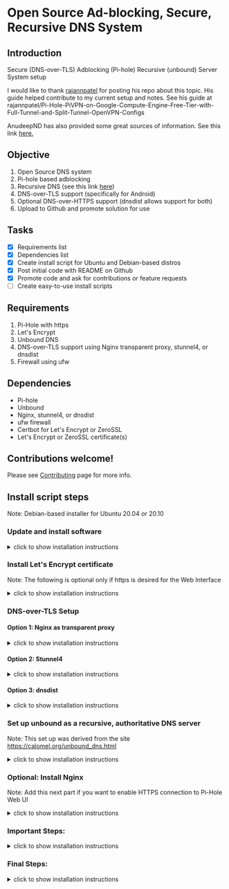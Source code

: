 # Open Source Ad-blocking, Secure, Recursive DNS System

## Introduction

Secure (DNS-over-TLS) Adblocking (Pi-hole) Recursive (unbound) Server System setup

I would like to thank [rajannpatel](https://github.com/rajannpatel) for posting his repo about this topic. His guide helped contribute to my current setup and notes. See his guide at rajannpatel/Pi-Hole-PiVPN-on-Google-Compute-Engine-Free-Tier-with-Full-Tunnel-and-Split-Tunnel-OpenVPN-Configs

AnudeepND has also provided some great sources of information. See this link [here.](https://github.com/anudeepND/pihole-unbound)

## Objective

1. Open Source DNS system
2. Pi-hole based adblocking
3. Recursive DNS (see this link [here](https://www.cloudflare.com/learning/dns/what-is-recursive-dns/))
4. DNS-over-TLS support (specifically for Android)
5. Optional DNS-over-HTTPS support (dnsdist allows support for both)
6. Upload to Github and promote solution for use

## Tasks

* [x] Requirements list
* [x] Dependencies list
* [x] Create install script for Ubuntu and Debian-based distros
* [x] Post initial code with README on Github
* [x] Promote code and ask for contributions or feature requests
* [ ] Create easy-to-use install scripts

## Requirements

1. Pi-Hole with https
2. Let's Encrypt
3. Unbound DNS
4. DNS-over-TLS support using Nginx transparent proxy, stunnel4, or dnsdist
5. Firewall using ufw

## Dependencies

* Pi-hole
* Unbound
* Nginx, stunnel4, or dnsdist
* ufw firewall
* Certbot for Let's Encrypt or ZeroSSL
* Let's Encrypt or ZeroSSL certificate(s)

## Contributions welcome!

Please see [Contributing](Contributing.md) page for more info.

## Install script steps
 Note: Debian-based installer for Ubuntu 20.04 or 20.10

### Update and install software

<details>
<summary>click to show installation instructions </summary>

```bash
sudo apt update
sudo apt -y install unbound ufw software-properties-common dns-root-data
```

#### Disable unbound temporarily 
Unbound causes an issue with dnsmasq until it is set up properly

```bash
sudo systemctl disable unbound
sudo systemctl stop unbound
```

#### Pi-hole automated install

```bash
curl -sSL https://install.pi-hole.net | bash
```

 * Take default settings unless you would like to tweak it to your preferences.
 * Select standard settings and any upstream DNS servers of choice. These settings will be changed later
 * Select any block lists of choice. These can be modified later. By default I select all block lists available in the installer
 * Make sure to install the web interface. This is useful in changing settings later.

#### Reset Pi-hole web password

```bash
pihole -a -p
```

</details>

### Install Let's Encrypt certificate

Note: The following is optional only if https is desired for the Web Interface

<details>
<summary>click to show installation instructions </summary>

 Information can be found [here](https://letsencrypt.org/getting-started/) and [here](https://certbot.eff.org/)

```bash
sudo snap install core; sudo snap refresh core
sudo snap install --classic certbot
sudo ln -s /snap/bin/certbot /usr/bin/certbot

sudo service lighttpd stop
```

Obtain the certificate interactively

```bash
sudo certbot certonly
```

Follow the documentation here to enable https for lighttpd [here](https://discourse.pi-hole.net/t/enabling-https-for-your-pi-hole-web-interface/5771)

```bash 
sudo service lighttpd start
```

</details>

### DNS-over-TLS Setup

#### Option 1: Nginx as transparent proxy

<details>
<summary>click to show installation instructions </summary>

Note: This will overwrite your Nginx config, but will back up the current config to ```/etc/nginx/nginx.conf```.

1. Run the following command:

```bash
curl -s https://raw.githubusercontent.com/clayauld/Secure-Adblocking-DNS/master/nginx/install.sh | sudo bash
```
2. Open ```/etc/nginx/streams/DoT_dns``` and edit the location of your certs to the correct location(s) for your server.

3. Run the following command to reload the Nginx config.
```bash
sudo systemctl restart nginx
```
</details>

#### Option 2: Stunnel4

<details>
<summary>click to show installation instructions </summary>

Note: Setup documentation found [here](https://mindlesstux.com/2018/12/07/setup-your-own-dns-over-tls/)

##### Edit /etc/stunnel/dnstls.conf using nano or another text editor.

The file should have the following contents:

```bash
sslVersion = TLSv1.2

chroot = /var/run/stunnel4
setuid = stunnel4
setgid = stunnel4
pid = /stunnel.pid

[dns]
cert = /etc/letsencrypt/live/example.domain.com/fullchain.pem
key = /etc/letsencrypt/live/example.domain.com/privkey.pem
accept = 853
connect = 127.0.0.1:53
#TIMEOUTidle = 1
#TIMEOUTclose = 1
#TIMEOUTbusy = 1
```

##### Edit /etc/default/stunnel4. Add the following line:

```bash
Enabled=1
```

##### Enable stunnel4 to run on boot

```bash
sudo systemctl enable stunnel4
```

##### Start the stunnel4 service

```bash
sudo systemctl start stunnel4
```

##### Check the status of stunnel4 when a client tries to connect

```bash
sudo systemctl status stunnel4
``` 
The output should show the service running and clients connecting

</details>

#### Option 3: dnsdist

<details>
<summary>click to show installation instructions </summary>

Note: Setup documentation found at [here](https://www.leaseweb.com/labs/2020/07/set-up-private-dns-over-tls-https/)

##### Install dnsdist

```bash
sudo apt install dnsdist
```

##### Edit /etc/dnsdist/dnsdist.conf using nano or another text editor.

The file should have the following contents:
 * Note: change ```dns.example.com``` to your correct hostname
```bash
addACL('0.0.0.0/0')

-- path for certs and listen address for DoT ipv4,
-- by default listens on port 853.
-- Set X(int) for tcp fast open queue size.
addTLSLocal("0.0.0.0", "/etc/letsencrypt/live/dns.example.com/fullchain.pem", "/etc/letsencrypt/live/dns.example.com/privkey.pem", { doTCP=true, reusePort=true, tcpFastOpenSize=64 })

-- path for certs and listen address for DoH ipv4,
-- by default listens on port 443.
-- Set X(int) for tcp fast open queue size.
-- 
-- In this example we listen directly on port 443. However, since the DoH queries are simple HTTPS requests, the server can be hidden behind Nginx or Haproxy.
addDOHLocal("0.0.0.0", "/etc/letsencrypt/live/dns.example.com/fullchain.pem", "/etc/letsencrypt/live/dns.example.com/privkey.pem", "/dns-query", { doTCP=true, reusePort=true, tcpFastOpenSize=64 })

-- set X(int) number of queries to be allowed per second from a IP
addAction(MaxQPSIPRule(50), DropAction())

--  drop ANY queries sent over udp
addAction(AndRule({QTypeRule(DNSQType.ANY), TCPRule(false)}), DropAction())

-- set X number of entries to be in dnsdist cache by default
-- memory will be preallocated based on the X number
pc = newPacketCache(10000, {maxTTL=86400})
getPool(""):setCache(pc)

-- server policy to choose the downstream servers for recursion
setServerPolicy(leastOutstanding)

-- Here we define our backend, the pihole dns server
newServer({address="127.0.0.1:53", name="127.0.0.1:53", checkInterval=3600})

setMaxTCPConnectionsPerClient(1000)    -- set X(int) for number of tcp connections from a single client. Useful for rate limiting the concurrent connections.
setMaxTCPQueriesPerConnection(100)    -- set X(int) , similiar to addAction(MaxQPSIPRule(X), DropAction())
```

<!---
### Edit /etc/default/stunnel4. Add the following line:
```bash
Enabled=1
```
-->

##### Enable dnsdist to run on boot

```bash
sudo systemctl enable dnsdist
```

##### Start the dnsdist service

```bash
sudo systemctl start dnsdist
```

##### Check the status of dnsdist when a client tries to connect

```bash
sudo systemctl status dnsdist
``` 
The output should show the service running and clients connecting

</details>

### Set up unbound as a recursive, authoritative DNS server
Note: This set up was derived from the site https://calomel.org/unbound_dns.html

<details>
<summary>click to show installation instructions </summary>

```bash
sudo nano /etc/unbound/unbound.conf.d/pi-hole.conf
```

Put the following configurations into pi-hole.conf (source https://github.com/anudeepND/pihole-unbound)

```bash
server:

    # The  verbosity  number, level 0 means no verbosity, only errors.
    # Level 1 gives operational information. Level  2  gives  detailed
    # operational  information. Level 3 gives query level information,
    # output per query.  Level 4 gives  algorithm  level  information.
    # Level 5 logs client identification for cache misses.  Default is
    # level 1.
    verbosity: 0
    
    interface: 127.0.0.1
    port: 5335
    do-ip4: yes
    do-udp: yes
    do-tcp: yes
    
    # May be set to yes if you have IPv6 connectivity
    do-ip6: yes

    # You want to leave this to no unless you have *native* IPv6. With 6to4 and
    # Terredo tunnels your web browser should favor IPv4 for the same reasons
    prefer-ip6: no

    # control which client ips are allowed to make (recursive) queries to this
    # server. Specify classless netblocks with /size and action.  By default
    # everything is refused, except for localhost.  Choose deny (drop message),
    # refuse (polite error reply), allow (recursive ok), allow_snoop (recursive
    # and nonrecursive ok)
    access-control: 127.0.0.0/8 allow
    #access-control: 10.8.0.0/24 allow
    #access-control: 10.16.0.0/24 allow
    #access-control: 192.168.6.0/24 allow
    #access-control: 192.168.8.0/24 allow

    # Use this only when you downloaded the list of primary root servers!
    # Read  the  root  hints from this file. Make sure to 
    # update root.hints evry 5-6 months.
    root-hints: "/usr/share/dns/root.hints"
    
    # Trust glue only if it is within the servers authority
    harden-glue: yes
    
    # Ignore very large queries.
    harden-large-queries: yes
    
    # Require DNSSEC data for trust-anchored zones, if such data is absent, the zone becomes BOGUS
    # If you want to disable DNSSEC, set harden-dnssec stripped: no
    harden-dnssec-stripped: yes
    
    # Number of bytes size to advertise as the EDNS reassembly buffer
    # size. This is the value put into  datagrams over UDP towards
    # peers. The actual buffer size is determined by msg-buffer-size
    # (both for TCP and UDP).
    edns-buffer-size: 1232
    
    # Rotates RRSet order in response (the pseudo-random 
    # number is taken from Ensure privacy of local IP 
    # ranges the query ID, for speed and thread safety).  
    # private-address: 192.168.0.0/16
    rrset-roundrobin: yes
    
    # Time to live minimum for RRsets and messages in the cache. If the minimum
    # kicks in, the data is cached for longer than the domain owner intended,
    # and thus less queries are made to look up the data. Zero makes sure the
    # data in the cache is as the domain owner intended, higher values,
    # especially more than an hour or so, can lead to trouble as the data in
    # the cache does not match up with the actual data anymore
    cache-min-ttl: 300
    cache-max-ttl: 86400
    
    # Have unbound attempt to serve old responses from cache with a TTL of 0 in
    # the response without waiting for the actual resolution to finish. The
    # actual resolution answer ends up in the cache later on. 
    serve-expired: yes
    
    # Harden against algorithm downgrade when multiple algorithms are
    # advertised in the DS record.
    harden-algo-downgrade: yes
    
    # Ignore very small EDNS buffer sizes from queries.
    harden-short-bufsize: yes
    
    # Refuse id.server and hostname.bind queries
    hide-identity: yes
    
    # Report this identity rather than the hostname of the server.
    identity: "Server"
    
    # Refuse version.server and version.bind queries
    hide-version: yes
    
    # Prevent the unbound server from forking into the background as a daemon
    do-daemonize: no
    
    # Number  of  bytes size of the aggressive negative cache.
    neg-cache-size: 4M
    
    # Send minimum amount of information to upstream servers to enhance privacy
    qname-minimisation: yes
    
    # Deny queries of type ANY with an empty response.
    # Works only on version 1.8 and above
    deny-any: yes

    # Do no insert authority/additional sections into response messages when
    # those sections are not required. This reduces response size
    # significantly, and may avoid TCP fallback for some responses. This may
    # cause a slight speedup
    minimal-responses: yes
    
    # Perform prefetching of close to expired message cache entries
    # This only applies to domains that have been frequently queried
    # This flag updates the cached domains
    prefetch: yes
    
    # Fetch the DNSKEYs earlier in the validation process, when a DS record is
    # encountered. This lowers the latency of requests at the expense of little
    # more CPU usage.
    prefetch-key: yes
    
    # One thread should be sufficient, can be increased on beefy machines. In reality for 
    # most users running on small networks or on a single machine, it should be unnecessary
    # to seek performance enhancement by increasing num-threads above 1.
    num-threads: 1

    # more cache memory. rrset-cache-size should twice what msg-cache-size is.
    msg-cache-size: 50m
    rrset-cache-size: 100m
   
    # Faster UDP with multithreading (only on Linux).
    so-reuseport: yes
    
    # Ensure kernel buffer is large enough to not lose messages in traffix spikes
    so-rcvbuf: 4m
    so-sndbuf: 4m
    
    # Set the total number of unwanted replies to keep track of in every thread.
    # When it reaches the threshold, a defensive action of clearing the rrset
    # and message caches is taken, hopefully flushing away any poison.
    # Unbound suggests a value of 10 million.
    unwanted-reply-threshold: 100000
    
    # Minimize logs
    # Do not print one line per query to the log
    log-queries: no
    # Do not print one line per reply to the log
    log-replies: no
    # Do not print log lines that say why queries return SERVFAIL to clients
    log-servfail: no
    # Do not print log lines to inform about local zone actions
    log-local-actions: no
    # If no logfile is specified, syslog is used
    logfile: "/var/log/unbound/unbound.log"
    
    # Ensure privacy of local IP ranges
    private-address: 192.168.0.0/16
    private-address: 169.254.0.0/16
    private-address: 172.16.0.0/12
    private-address: 10.0.0.0/8
    private-address: fd00::/8
    private-address: fe80::/10

    # Allow the domain (and its subdomains) to contain private addresses.
    # local-data statements are allowed to contain private addresses too.
    #private-domain: "localnetwork.local"


    # locally served zones can be configured for the machines on the LAN.
    #local-zone: "localnetwork.local" static
```

##### Check the unbound config file for errors
Note: This is optional. 

```bash
unbound-checkconf /etc/unbound/unbound.conf.d/pi-hole.conf
```

#### Enable the unbound and start system service
```bash
sudo systemctl enable unbound
sudo systemctl start unbound
```
#### Check the status of the unbound service and make sure everything started okay

```bash
sudo systemctl status unbound
```

#### Check whether the domain is resolving and unbound is working. 
The first query will be slow but the subsequent queries will resolve under 1ms.
```
dig github.com @127.0.0.1 -p 5335
```

#### Test DNSSEC validation
The first command should give a status report of SERVFAIL and no IP address. The second should give NOERROR plus an IP address.

```bash
dig sigfail.verteiltesysteme.net @127.0.0.1 -p 5335
dig sigok.verteiltesysteme.net @127.0.0.1 -p 5335
```
</details>

### Optional: Install Nginx
Note: Add this next part if you want to enable HTTPS connection to Pi-Hole Web UI

<details>
<summary>click to show installation instructions </summary>

```bash
sudo apt install nginx
sudo nano /etc/nginx/sites-available/pihole-redirect
```

#### Edit /etc/nginx/sites-available/pihole-redirect using nano or another text editor.

The file should have the following contents:

```bash
server {
  listen 444 ssl;
  server_name example.domain.com;

 #SSL
  ssl_certificate /etc/letsencrypt/live/example.domain.com/fullchain.pem;
  ssl_certificate_key /etc/letsencrypt/live/example.domain.com/privkey.pem;

  # Deny access to root
  location / {
      autoindex off;
      deny all;
  }

   location /admin {
   rewrite /(.*) /$1 break;
   proxy_pass http://127.0.0.1:80/admin/;
   proxy_set_header Host $host;
   proxy_set_header X-Real-IP $remote_addr;
   proxy_set_header X-Forwarded-For $proxy_add_x_forwarded_for;
   proxy_read_timeout 90;
  }
}
```

#### Enable the sites in Nginx and restart service

```bash
sudo rm -rf /etc/nginx/sites-enabled/*
sudo ln -s /etc/nginx/sites-available/pihole-redirect /etc/nginx/sites-enabled/pihole-redirect
sudo service nginx restart
```

</details>

### Important Steps:

<details>
<summary>click to show installation instructions </summary>

In order to experience high speed and low latency DNS resolution, you need to make some changes to your Pi-hole. These configurations are crucial because if you skip these steps you may experience very slow response times:

1. Open the configuration file `/etc/pihole/setupVars.conf` and add/modify the ``CACHE_SIZE`` entry, shown below.

``
CACHE_SIZE=0
``

2. Run `pihole -r` and select the "Repair" option. This will set the cache size to zero in `/etc/dnsmasq.d/01-pihole.conf`.

* This step is important because the caching is already handled by the Unbound. **Please note that if the changes are only made to the file `/etc/dnsmasq.d/01-pihole.conf` they will be overwritten once you update/modify Pi-hole.**

3. When you're using unbound you're relying on that for DNSSEC validation and caching. Setting Pi-hole to do this same things is just going to waste time validating DNSSEC twice. In order to resolve this issue you need to untick the `Use DNSSEC` option in Pi-hole web interface by navigating to `Settings > DNS > Advanced DNS settings`.  

![Screenshot](./images/disable_dnssec.png "Disable DNSSEC")

</details>

### Final Steps:

<details>
<summary>click to show installation instructions </summary>

Next steps to set Pi-hole's upstream DNS server to the unbound service

1. Log into Pi-hole web interface
2. Go to Settings --> DNS
3. Set the Upstream DNS Servers to the locahost instance of unbound and deselect all other upstream servers
   
![Screenshot](./images/upstream_dns.PNG "Upstream DNS")

4. Reboot Server to Apply all changes and check configuration

</details>